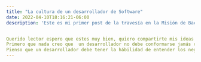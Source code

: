 ```yaml
---
title: "La cultura de un desarrollador de Software"
date: 2022-04-10T18:16:21-06:00
description: 'Este es mi primer post de la travesía en la Misión de Backend con Node JS de Launch X.'


Querido lector espero que estes muy bien, quiero compartirte mis ideas sobre la cultura de un desarrollador de sofware.
Primero que nada creo que  un desarrollador no debe conformarse jamás con lo que sabe, la tecnología va cambiando y tiene que actualizarse.
Pienso que un desarrollador debe tener la hábilidad de entender los negocios y creo que tener una cultura diversa; siento que son de las cosas más necesarias aparte de las herramientas que se manejan en el día a día. 
---
```

